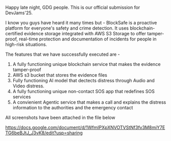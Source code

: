 Happy late night, GDG people.
This is our official submission for DevJams'25.

I know you guys have heard it many times but - 
BlockSafe is a proactive platform for everyone's safety and crime detection. It uses blockchain-certified evidence storage integrated with AWS S3 Storage to offer tamper-proof, real-time protection and documentation of incidents for people in high-risk situations.

The features that we have successfully executed are - 

1. A fully functioning unique blockchain service that makes the evidence tamper-proof
2. AWS s3 bucket that stores the evidence files
3. Fully functioning AI model that dectects distress through Audio and Video distress.
4. A fully functioning unique non-contact SOS app that redefines SOS services
5. A convienient Agentic service that makes a call and explains the distress information to the authorities and the emergency contact

All screenshots have been attached in the file below

https://docs.google.com/document/d/1WfmIPXpXNVOTVStNf3fv3M8miY7ETG6beBJtJ_J3vK8/edit?usp=sharing
